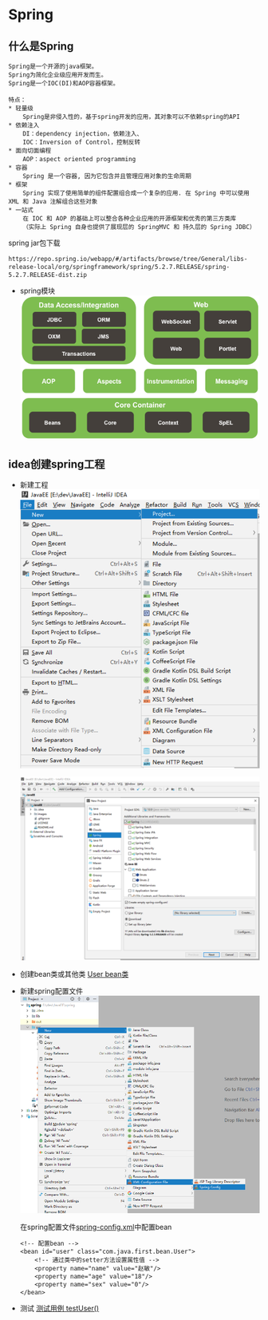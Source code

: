 # Spring


## 什么是Spring
```text
Spring是一个开源的java框架。
Spring为简化企业级应用开发而生。
Spring是一个IOC(DI)和AOP容器框架。

特点：
* 轻量级
    Spring是非侵入性的，基于spring开发的应用，其对象可以不依赖spring的API
* 依赖注入
    DI：dependency injection，依赖注入、
    IOC：Inversion of Control，控制反转
* 面向切面编程
    AOP：aspect oriented programming
* 容器
    Spring 是一个容器, 因为它包含并且管理应用对象的生命周期
* 框架
    Spring 实现了使用简单的组件配置组合成一个复杂的应用. 在 Spring 中可以使用 XML 和 Java 注解组合这些对象
* 一站式
    在 IOC 和 AOP 的基础上可以整合各种企业应用的开源框架和优秀的第三方类库 
    （实际上 Spring 自身也提供了展现层的 SpringMVC 和 持久层的 Spring JDBC）
```

spring jar包下载
```text
https://repo.spring.io/webapp/#/artifacts/browse/tree/General/libs-release-local/org/springframework/spring/5.2.7.RELEASE/spring-5.2.7.RELEASE-dist.zip
```

* spring模块
![](../images/spring/spring模块.png)

## idea创建spring工程
* 新建工程
    ![](../images/spring/idea新建spring项目01.png)  
    
    ![](../images/spring/idea新建spring项目02.png)  

* 创建bean类或其他类
    [User bean类](../spring/src/com/java/first/bean/User.java)

* 新建spring配置文件
    ![](../images/spring/新建spring配置文件.png)  
    
    在spring配置文件[spring-config.xml](../spring/src/spring-config.xml)中配置bean
    ```text
    <!-- 配置bean -->
    <bean id="user" class="com.java.first.bean.User">
        <!-- 通过类中的setter方法设置属性值 -->
        <property name="name" value="赵敏"/>
        <property name="age" value="18"/>
        <property name="sex" value="0"/>
    </bean>
    ```

* 测试
    [测试用例 testUser()](../spring/src/com/java/first/www/Main.java)


